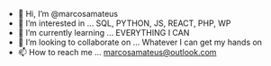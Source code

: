 - 👋 Hi, I’m @marcosamateus
- 👀 I’m interested in ... SQL, PYTHON, JS, REACT, PHP, WP
- 🌱 I’m currently learning ... EVERYTHING I CAN 
- 💞️ I’m looking to collaborate on ... Whatever I can get my hands on
- 📫 How to reach me ... marcosamateus@outlook.com  

<!---
marcosamateus/marcosamateus is a ✨ special ✨ repository because its `README.md` (this file) appears on your GitHub profile.
You can click the Preview link to take a look at your changes.
--->

